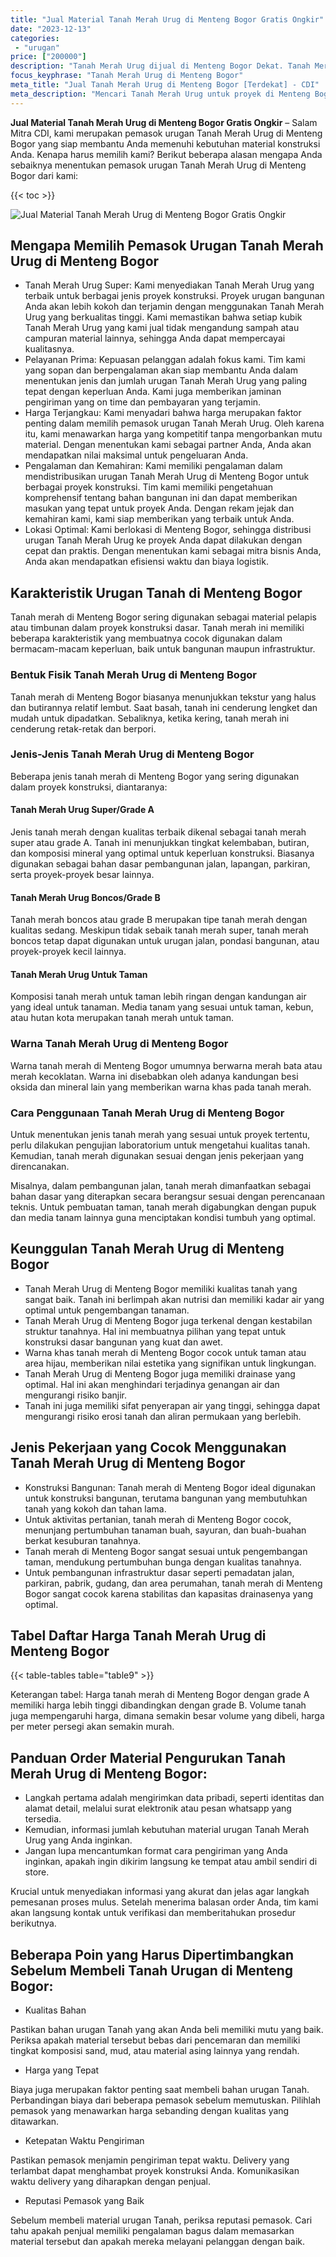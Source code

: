```yaml
---
title: "Jual Material Tanah Merah Urug di Menteng Bogor Gratis Ongkir"
date: "2023-12-13"
categories:
 - "urugan"
price: ["200000"]
description: "Tanah Merah Urug dijual di Menteng Bogor Dekat. Tanah Merah Urug ini sering dipakai dalam proyek konstruksi sebagai material timbunan yang berkualitas dan tepat guna. Silakan hubungi kami untuk informasi lebih lanjut."
focus_keyphrase: "Tanah Merah Urug di Menteng Bogor"
meta_title: "Jual Tanah Merah Urug di Menteng Bogor [Terdekat] - CDI"
meta_description: "Mencari Tanah Merah Urug untuk proyek di Menteng Bogor? Kami menawarkan Tanah Merah Urug berkualitas untuk penimbunan lahan. Segera dapatkan penawaran terbaik."
---
```


**Jual Material Tanah Merah Urug di Menteng Bogor Gratis Ongkir** – Salam Mitra CDI, kami merupakan pemasok urugan Tanah Merah Urug di Menteng Bogor yang siap membantu Anda memenuhi kebutuhan material konstruksi Anda. Kenapa harus memilih kami? Berikut beberapa alasan mengapa Anda sebaiknya menentukan pemasok urugan Tanah Merah Urug di Menteng Bogor dari kami:

{{< toc >}}

![Jual Material Tanah Merah Urug di Menteng Bogor Gratis Ongkir](/images/tanah/tanah-urug-06.jpg)

## Mengapa Memilih Pemasok Urugan Tanah Merah Urug di Menteng Bogor

*   Tanah Merah Urug Super: Kami menyediakan Tanah Merah Urug yang terbaik untuk berbagai jenis proyek konstruksi. Proyek urugan bangunan Anda akan lebih kokoh dan terjamin dengan menggunakan Tanah Merah Urug yang berkualitas tinggi. Kami memastikan bahwa setiap kubik Tanah Merah Urug yang kami jual tidak mengandung sampah atau campuran material lainnya, sehingga Anda dapat mempercayai kualitasnya.
*   Pelayanan Prima: Kepuasan pelanggan adalah fokus kami. Tim kami yang sopan dan berpengalaman akan siap membantu Anda dalam menentukan jenis dan jumlah urugan Tanah Merah Urug yang paling tepat dengan keperluan Anda. Kami juga memberikan jaminan pengiriman yang on time dan pembayaran yang terjamin.
*   Harga Terjangkau: Kami menyadari bahwa harga merupakan faktor penting dalam memilih pemasok urugan Tanah Merah Urug. Oleh karena itu, kami menawarkan harga yang kompetitif tanpa mengorbankan mutu material. Dengan menentukan kami sebagai partner Anda, Anda akan mendapatkan nilai maksimal untuk pengeluaran Anda.
*   Pengalaman dan Kemahiran: Kami memiliki pengalaman dalam mendistribusikan urugan Tanah Merah Urug di Menteng Bogor untuk berbagai proyek konstruksi. Tim kami memiliki pengetahuan komprehensif tentang bahan bangunan ini dan dapat memberikan masukan yang tepat untuk proyek Anda. Dengan rekam jejak dan kemahiran kami, kami siap memberikan yang terbaik untuk Anda.
*   Lokasi Optimal: Kami berlokasi di Menteng Bogor, sehingga distribusi urugan Tanah Merah Urug ke proyek Anda dapat dilakukan dengan cepat dan praktis. Dengan menentukan kami sebagai mitra bisnis Anda, Anda akan mendapatkan efisiensi waktu dan biaya logistik. 

## Karakteristik Urugan Tanah di Menteng Bogor

Tanah merah di Menteng Bogor sering digunakan sebagai material pelapis atau timbunan dalam proyek konstruksi dasar. Tanah merah ini memiliki beberapa karakteristik yang membuatnya cocok digunakan dalam bermacam-macam keperluan, baik untuk bangunan maupun infrastruktur.

### Bentuk Fisik Tanah Merah Urug di Menteng Bogor

Tanah merah di Menteng Bogor biasanya menunjukkan tekstur yang halus dan butirannya relatif lembut. Saat basah, tanah ini cenderung lengket dan mudah untuk dipadatkan. Sebaliknya, ketika kering, tanah merah ini cenderung retak-retak dan berpori.

### Jenis-Jenis Tanah Merah Urug di Menteng Bogor

Beberapa jenis tanah merah di Menteng Bogor yang sering digunakan dalam proyek konstruksi, diantaranya:

#### Tanah Merah Urug Super/Grade A

Jenis tanah merah dengan kualitas terbaik dikenal sebagai tanah merah super atau grade A. Tanah ini menunjukkan tingkat kelembaban, butiran, dan komposisi mineral yang optimal untuk keperluan konstruksi. Biasanya digunakan sebagai bahan dasar pembangunan jalan, lapangan, parkiran, serta proyek-proyek besar lainnya.

#### Tanah Merah Urug Boncos/Grade B

Tanah merah boncos atau grade B merupakan tipe tanah merah dengan kualitas sedang. Meskipun tidak sebaik tanah merah super, tanah merah boncos tetap dapat digunakan untuk urugan jalan, pondasi bangunan, atau proyek-proyek kecil lainnya.

#### Tanah Merah Urug Untuk Taman

Komposisi tanah merah untuk taman lebih ringan dengan kandungan air yang ideal untuk tanaman. Media tanam yang sesuai untuk taman, kebun, atau hutan kota merupakan tanah merah untuk taman.

### Warna Tanah Merah Urug di Menteng Bogor

Warna tanah merah di Menteng Bogor umumnya berwarna merah bata atau merah kecoklatan. Warna ini disebabkan oleh adanya kandungan besi oksida dan mineral lain yang memberikan warna khas pada tanah merah.

### Cara Penggunaan Tanah Merah Urug di Menteng Bogor

Untuk menentukan jenis tanah merah yang sesuai untuk proyek tertentu, perlu dilakukan pengujian laboratorium untuk mengetahui kualitas tanah. Kemudian, tanah merah digunakan sesuai dengan jenis pekerjaan yang direncanakan.

Misalnya, dalam pembangunan jalan, tanah merah dimanfaatkan sebagai bahan dasar yang diterapkan secara berangsur sesuai dengan perencanaan teknis. Untuk pembuatan taman, tanah merah digabungkan dengan pupuk dan media tanam lainnya guna menciptakan kondisi tumbuh yang optimal.

## Keunggulan Tanah Merah Urug di Menteng Bogor

*   Tanah Merah Urug di Menteng Bogor memiliki kualitas tanah yang sangat baik. Tanah ini berlimpah akan nutrisi dan memiliki kadar air yang optimal untuk pengembangan tanaman.
*   Tanah Merah Urug di Menteng Bogor juga terkenal dengan kestabilan struktur tanahnya. Hal ini membuatnya pilihan yang tepat untuk konstruksi dasar bangunan yang kuat dan awet.
*   Warna khas tanah merah di Menteng Bogor cocok untuk taman atau area hijau, memberikan nilai estetika yang signifikan untuk lingkungan.
*   Tanah Merah Urug di Menteng Bogor juga memiliki drainase yang optimal. Hal ini akan menghindari terjadinya genangan air dan mengurangi risiko banjir.
*   Tanah ini juga memiliki sifat penyerapan air yang tinggi, sehingga dapat mengurangi risiko erosi tanah dan aliran permukaan yang berlebih.

## Jenis Pekerjaan yang Cocok Menggunakan Tanah Merah Urug di Menteng Bogor

*   Konstruksi Bangunan: Tanah merah di Menteng Bogor ideal digunakan untuk konstruksi bangunan, terutama bangunan yang membutuhkan tanah yang kokoh dan tahan lama.
*   Untuk aktivitas pertanian, tanah merah di Menteng Bogor cocok, menunjang pertumbuhan tanaman buah, sayuran, dan buah-buahan berkat kesuburan tanahnya.
*   Tanah merah di Menteng Bogor sangat sesuai untuk pengembangan taman, mendukung pertumbuhan bunga dengan kualitas tanahnya.
*   Untuk pembangunan infrastruktur dasar seperti pemadatan jalan, parkiran, pabrik, gudang, dan area perumahan, tanah merah di Menteng Bogor sangat cocok karena stabilitas dan kapasitas drainasenya yang optimal.

## Tabel Daftar Harga Tanah Merah Urug di Menteng Bogor

{{< table-tables table="table9" >}}

Keterangan tabel: Harga tanah merah di Menteng Bogor dengan grade A memiliki harga lebih tinggi dibandingkan dengan grade B. Volume tanah juga mempengaruhi harga, dimana semakin besar volume yang dibeli, harga per meter persegi akan semakin murah.

## Panduan Order Material Pengurukan Tanah Merah Urug di Menteng Bogor:

*   Langkah pertama adalah mengirimkan data pribadi, seperti identitas dan alamat detail, melalui surat elektronik atau pesan whatsapp yang tersedia.
*   Kemudian, informasi jumlah kebutuhan material urugan Tanah Merah Urug yang Anda inginkan.
*   Jangan lupa mencantumkan format cara pengiriman yang Anda inginkan, apakah ingin dikirim langsung ke tempat atau ambil sendiri di store.

Krucial untuk menyediakan informasi yang akurat dan jelas agar langkah pemesanan proses mulus. Setelah menerima balasan order Anda, tim kami akan langsung kontak untuk verifikasi dan memberitahukan prosedur berikutnya.

## Beberapa Poin yang Harus Dipertimbangkan Sebelum Membeli Tanah Urugan di Menteng Bogor:

*   Kualitas Bahan

Pastikan bahan urugan Tanah yang akan Anda beli memiliki mutu yang baik. Periksa apakah material tersebut bebas dari pencemaran dan memiliki tingkat komposisi sand, mud, atau material asing lainnya yang rendah.
*   Harga yang Tepat

Biaya juga merupakan faktor penting saat membeli bahan urugan Tanah. Perbandingan biaya dari beberapa pemasok sebelum memutuskan. Pilihlah pemasok yang menawarkan harga sebanding dengan kualitas yang ditawarkan.
*   Ketepatan Waktu Pengiriman

Pastikan pemasok menjamin pengiriman tepat waktu. Delivery yang terlambat dapat menghambat proyek konstruksi Anda. Komunikasikan waktu delivery yang diharapkan dengan penjual.
*   Reputasi Pemasok yang Baik

Sebelum membeli material urugan Tanah, periksa reputasi pemasok. Cari tahu apakah penjual memiliki pengalaman bagus dalam memasarkan material tersebut dan apakah mereka melayani pelanggan dengan baik.